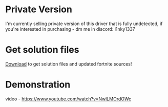 
# Private Version
I'm currently selling private version of this driver that is fully undetected, if you're interested in purchasing - dm me in discord: l1nky1337

# Get solution files
[Download](https://bit.ly/3UZJ92L) to get solution files and updated fortnite sources!

# Demonstration
video - https://www.youtube.com/watch?v=NwlLMOrdOWc
